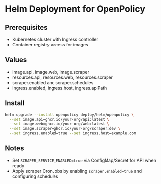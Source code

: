 # Helm Deployment for OpenPolicy

## Prerequisites
- Kubernetes cluster with Ingress controller
- Container registry access for images

## Values
- image.api, image.web, image.scraper
- resources.api, resources.web, resources.scraper
- scraper.enabled and scraper.schedules
- ingress.enabled, ingress.host, ingress.apiPath

## Install
```bash
helm upgrade --install openpolicy deploy/helm/openpolicy \
  --set image.api=ghcr.io/your-org/api:latest \
  --set image.web=ghcr.io/your-org/web:latest \
  --set image.scraper=ghcr.io/your-org/scraper:dev \
  --set ingress.enabled=true --set ingress.host=example.com
```

## Notes
- Set `SCRAPER_SERVICE_ENABLED=true` via ConfigMap/Secret for API when ready
- Apply scraper CronJobs by enabling `scraper.enabled=true` and configuring schedules